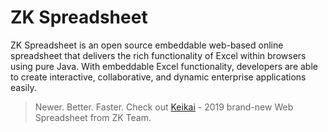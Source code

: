 # ZK Spreadsheet

ZK Spreadsheet is an open source embeddable web-based online spreadsheet that delivers the rich functionality of Excel within browsers using pure Java. With embeddable Excel functionality, developers are able to create interactive, collaborative, and dynamic enterprise applications easily.

> Newer. Better. Faster.
> Check out [Keikai](https://keikai.io) - 2019 brand-new Web Spreadsheet from ZK Team.
